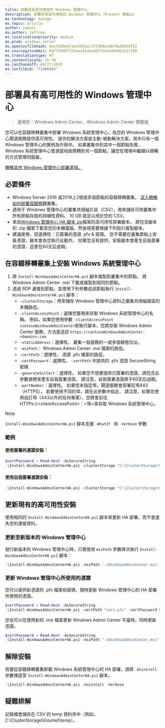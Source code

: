 ```yaml
---
title: 部署具有高可用性的 Windows 管理中心
description: 部署具有高可用性的 Windows 管理中心（Project 檀香山）
ms.technology: manage
ms.topic: article
author: jwwool
ms.author: jeffrew
ms.localizationpriority: medium
ms.prod: windows-server
ms.openlocfilehash: 6ae7bd9ed7aee5835ac1f53b9e10879ad8824f52
ms.sourcegitcommit: 6aff3d88ff22ea141a6ea6572a5ad8dd6321f199
ms.translationtype: HT
ms.contentlocale: zh-TW
ms.lasthandoff: 09/27/2019
ms.locfileid: "71406945"
---
```

# <a name="deploy-windows-admin-center-with-high-availability"></a>部署具有高可用性的 Windows 管理中心

>適用於：Windows Admin Center、Windows Admin Center 預覽版

您可以在容錯移轉叢集中部署 Windows 系統管理中心，為您的 Windows 管理中心閘道服務提供高可用性。 提供的解決方案是主動-被動解決方案，其中只有一個 Windows 管理中心的實例為作用中。 如果叢集中的其中一個節點失敗，Windows 系統管理中心會適當地故障轉到另一個節點，讓您在環境中繼續以順暢的方式管理伺服器。 

[瞭解其他 Windows 管理中心部署選項。](../plan/installation-options.md)

## <a name="prerequisites"></a>必要條件

- Windows Server 2016 或2019上2個或多個節點的容錯移轉叢集。 [深入瞭解如何部署容錯移轉](../../../failover-clustering/failover-clustering-overview.md)叢集。
- 適用于 Windows 管理中心的叢集共用磁片區（CSV），用來儲存可供叢集中所有節點存取的持續性資料。 10 GB 就足以用於您的 CSV。
- 來自[Windows 管理中心 HA 腳本 zip](https://aka.ms/WACHAScript)檔案的高可用性部署腳本。 將包含腳本的 .zip 檔案下載至您的本機電腦，然後視需要根據下列指引複製腳本。
- 建議使用，但選擇性：已簽署的憑證 .pfx & 密碼。 您不需要在叢集節點上安裝憑證，腳本會為您執行此動作。 如果您沒有提供，安裝腳本會產生自我簽署的憑證，這會在60天后過期。

## <a name="install-windows-admin-center-on-a-failover-cluster"></a>在容錯移轉叢集上安裝 Windows 系統管理中心

1. 將 ```Install-WindowsAdminCenterHA.ps1``` 腳本複製到叢集中的節點。 將 Windows Admin Center .msi 下載或複製到相同的節點。
2. 透過 RDP 連接到節點，並使用下列參數從該節點執行 ```Install-WindowsAdminCenterHA.ps1``` 腳本：
    - `-clusterStorage`：用來儲存 Windows 管理中心資料之叢集共用磁碟區的本機路徑。
    - `-clientAccessPoint`：選擇您要用來存取 Windows 系統管理中心的名稱。 例如，如果您使用參數 `-clientAccessPoint contosoWindowsAdminCenter`來執行腳本，您將存取 Windows Admin Center 服務，方法是造訪 `https://contosoWindowsAdminCenter.<domain>.com`
    - `-staticAddress`：選擇性。 叢集一般服務的一或多個靜態位址。 
    - `-msiPath`： Windows Admin Center .msi 檔案的路徑。
    - `-certPath`：選擇性。 憑證 .pfx 檔案的路徑。
    - `-certPassword`：選擇性。 `-certPath` 中提供的 .pfx 憑證 SecureString 密碼
    - `-generateSslCert`：選擇性。 如果您不想要提供已簽署的憑證，請包含此參數旗標來產生自我簽署憑證。 請注意，自我簽署憑證將于60天后過期。
    - `-portNumber`：選擇性。 如果您未指定埠，閘道服務會部署在埠443（HTTPS）。 若要使用不同的埠，請在此參數中指定。 請注意，如果您使用自訂埠（443以外的任何專案），您將會前往 HTTPs://\<clientAccessPoint\>：\<埠\>來存取 Windows 系統管理中心。

> [!NOTE]
> ```Install-WindowsAdminCenterHA.ps1``` 腳本支援 ```-WhatIf ``` 和 ```-Verbose``` 參數

### <a name="examples"></a>範例

#### <a name="install-with-a-signed-certificate"></a>使用簽署的憑證安裝：

```powershell
$certPassword = Read-Host -AsSecureString
.\Install-WindowsAdminCenterHA.ps1 -clusterStorage "C:\ClusterStorage\Volume1" -clientAccessPoint "contoso-ha-gateway" -msiPath ".\WindowsAdminCenter.msi" -certPath "cert.pfx" -certPassword $certPassword -Verbose
```

#### <a name="install-with-a-self-signed-certificate"></a>使用自我簽署憑證安裝：

```powershell
.\Install-WindowsAdminCenterHA.ps1 -clusterStorage "C:\ClusterStorage\Volume1" -clientAccessPoint "contoso-ha-gateway" -msiPath ".\WindowsAdminCenter.msi" -generateSslCert -Verbose
```

## <a name="update-an-existing-high-availability-installation"></a>更新現有的高可用性安裝

使用相同的 ```Install-WindowsAdminCenterHA.ps1``` 腳本來更新 HA 部署，而不會遺失您的連接資料。

### <a name="update-to-a-new-version-of-windows-admin-center"></a>更新至新版本的 Windows 管理中心

發行新版本的 Windows 管理中心時，只需使用 ```msiPath``` 參數再次執行 ```Install-WindowsAdminCenterHA.ps1``` 腳本：

```powershell
.\Install-WindowsAdminCenterHA.ps1 -msiPath '.\WindowsAdminCenter.msi' -Verbose
```

### <a name="update-the-certificate-used-by-windows-admin-center"></a>更新 Windows 管理中心所使用的憑證

您可以提供新憑證的 .pfx 檔案和密碼，隨時更新 Windows 管理中心的 HA 部署所使用的憑證。

```powershell
$certPassword = Read-Host -AsSecureString
.\Install-WindowsAdminCenterHA.ps1 -certPath "cert.pfx" -certPassword $certPassword -Verbose
```

您也可以在使用新的 .msi 檔案更新 Windows Admin Center 平臺時，同時更新憑證。

```powershell
$certPassword = Read-Host -AsSecureString
.\Install-WindowsAdminCenterHA.ps1 -msiPath ".\WindowsAdminCenter.msi" -certPath "cert.pfx" -certPassword $certPassword -Verbose
``` 

## <a name="uninstall"></a>解除安裝

若要從容錯移轉叢集卸載 Windows 系統管理中心的 HA 部署，請將 ```-Uninstall``` 參數傳遞至 ```Install-WindowsAdminCenterHA.ps1``` 腳本。

```powershell
.\Install-WindowsAdminCenterHA.ps1 -Uninstall -Verbose
```

## <a name="troubleshooting"></a>疑難排解

記錄檔會儲存在 CSV 的 temp 資料夾中（例如，C:\ClusterStorage\Volume1\temp）。